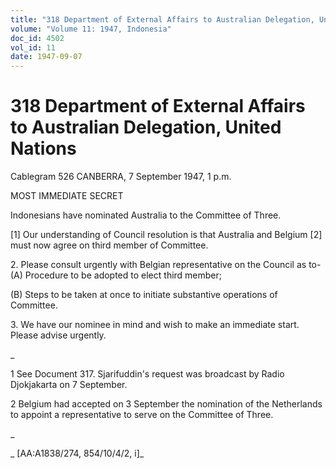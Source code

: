 ```yaml
---
title: "318 Department of External Affairs to Australian Delegation, United Nations"
volume: "Volume 11: 1947, Indonesia"
doc_id: 4502
vol_id: 11
date: 1947-09-07
---
```


# 318 Department of External Affairs to Australian Delegation, United Nations

Cablegram 526 CANBERRA, 7 September 1947, 1 p.m.

MOST IMMEDIATE SECRET

Indonesians have nominated Australia to the Committee of Three.

[1] Our understanding of Council resolution is that Australia and Belgium [2] must now agree on third member of Committee.

2\. Please consult urgently with Belgian representative on the Council as to- (A) Procedure to be adopted to elect third member;

(B) Steps to be taken at once to initiate substantive operations of Committee.

3\. We have our nominee in mind and wish to make an immediate start. Please advise urgently.

_

1 See Document 317. Sjarifuddin's request was broadcast by Radio Djokjakarta on 7 September.

2 Belgium had accepted on 3 September the nomination of the Netherlands to appoint a representative to serve on the Committee of Three.

_

_ [AA:A1838/274, 854/10/4/2, i]_
